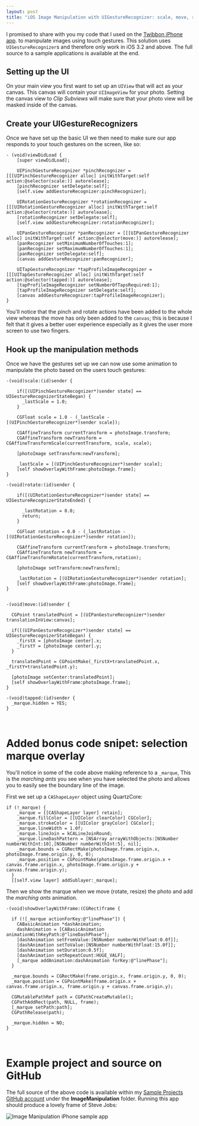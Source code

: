 ```yaml
---
layout: post
title: "iOS Image Manipulation with UIGestureRecognizer: scale, move, rotate"
---
```


I promised to share with you my code that I used on the [Twibbon iPhone app](http://itunes.apple.com/us/app/twibbon/id441719849?mt=8&ls=1#). to manipulate images using touch gestures. This solution uses `UIGestureRecognizer`s and therefore only work in iOS 3.2 and above. The full source to a sample applications is available at the end.

## Setting up the UI

On your main view you first want to set up an `UIView` that will act as your canvas. This canvas will contain your `UIImageView` for your photo. Setting the canvas view to *Clip Subviews* will make sure that your photo view will be masked inside of the canvas.

## Create your UIGestureRecognizers

Once we have set up the basic UI we then need to make sure our app responds to your touch gestures on the screen, like so:

	- (void)viewDidLoad {
		[super viewDidLoad];

		UIPinchGestureRecognizer *pinchRecognizer = [[[UIPinchGestureRecognizer alloc] initWithTarget:self action:@selector(scale:)] autorelease];
		[pinchRecognizer setDelegate:self];
		[self.view addGestureRecognizer:pinchRecognizer];

		UIRotationGestureRecognizer *rotationRecognizer = [[[UIRotationGestureRecognizer alloc] initWithTarget:self action:@selector(rotate:)] autorelease];
		[rotationRecognizer setDelegate:self];
		[self.view addGestureRecognizer:rotationRecognizer];

		UIPanGestureRecognizer *panRecognizer = [[[UIPanGestureRecognizer alloc] initWithTarget:self action:@selector(move:)] autorelease];
		[panRecognizer setMinimumNumberOfTouches:1];
		[panRecognizer setMaximumNumberOfTouches:1];
		[panRecognizer setDelegate:self];
		[canvas addGestureRecognizer:panRecognizer];

		UITapGestureRecognizer *tapProfileImageRecognizer = [[[UITapGestureRecognizer alloc] initWithTarget:self action:@selector(tapped:)] autorelease];
		[tapProfileImageRecognizer setNumberOfTapsRequired:1];
		[tapProfileImageRecognizer setDelegate:self];
		[canvas addGestureRecognizer:tapProfileImageRecognizer];
	}

You'll notice that the pinch and rotate actions have been added to the whole view whereas the move has only been added to the `canvas`; this is because I felt that it gives a better user experience especially as it gives the user more screen to use two fingers.

## Hook up the manipulation methods

Once we have the gestures set up we can now use some animation to manipulate the photo based on the users touch gestures:

	-(void)scale:(id)sender {

	    if([(UIPinchGestureRecognizer*)sender state] == UIGestureRecognizerStateBegan) {
	      _lastScale = 1.0;
	    }

	    CGFloat scale = 1.0 - (_lastScale - [(UIPinchGestureRecognizer*)sender scale]);

	    CGAffineTransform currentTransform = photoImage.transform;
	    CGAffineTransform newTransform = CGAffineTransformScale(currentTransform, scale, scale);

	    [photoImage setTransform:newTransform];

	    _lastScale = [(UIPinchGestureRecognizer*)sender scale];
	    [self showOverlayWithFrame:photoImage.frame];
	}

	-(void)rotate:(id)sender {

	    if([(UIRotationGestureRecognizer*)sender state] == UIGestureRecognizerStateEnded) {

	      _lastRotation = 0.0;
	      return;
	    }

	    CGFloat rotation = 0.0 - (_lastRotation - [(UIRotationGestureRecognizer*)sender rotation]);

	    CGAffineTransform currentTransform = photoImage.transform;
	    CGAffineTransform newTransform = CGAffineTransformRotate(currentTransform,rotation);

	    [photoImage setTransform:newTransform];

	    _lastRotation = [(UIRotationGestureRecognizer*)sender rotation];
	    [self showOverlayWithFrame:photoImage.frame];
	}


	-(void)move:(id)sender {

	  CGPoint translatedPoint = [(UIPanGestureRecognizer*)sender translationInView:canvas];

	  if([(UIPanGestureRecognizer*)sender state] == UIGestureRecognizerStateBegan) {
	    _firstX = [photoImage center].x;
	    _firstY = [photoImage center].y;
	  }

	  translatedPoint = CGPointMake(_firstX+translatedPoint.x, _firstY+translatedPoint.y);

	  [photoImage setCenter:translatedPoint];
	  [self showOverlayWithFrame:photoImage.frame];
	}

	-(void)tapped:(id)sender {
	  _marque.hidden = YES;
	}
&nbsp;	
# Added bonus code snipet: selection marque overlay

You'll notice in some of the code above making reference to a `_marque`, This is the *marching ants* you see when you have selected the photo and allows you to easily see the boundary line of the image. 

First we set up a `CAShapeLayer` object using QuartzCore:

	if (!_marque) {
	    _marque = [[CAShapeLayer layer] retain];
	    _marque.fillColor = [[UIColor clearColor] CGColor];
	    _marque.strokeColor = [[UIColor grayColor] CGColor];
	    _marque.lineWidth = 1.0f;
	    _marque.lineJoin = kCALineJoinRound;
	    _marque.lineDashPattern = [NSArray arrayWithObjects:[NSNumber numberWithInt:10],[NSNumber numberWithInt:5], nil];
	    _marque.bounds = CGRectMake(photoImage.frame.origin.x, photoImage.frame.origin.y, 0, 0);
	    _marque.position = CGPointMake(photoImage.frame.origin.x + canvas.frame.origin.x, photoImage.frame.origin.y + canvas.frame.origin.y);
	  }
	  [[self.view layer] addSublayer:_marque];
	
Then we show the marque when we move (rotate, resize) the photo and add the *marching ants* animation.

	-(void)showOverlayWithFrame:(CGRect)frame {

	  if (![_marque actionForKey:@"linePhase"]) {
	    CABasicAnimation *dashAnimation;
	    dashAnimation = [CABasicAnimation animationWithKeyPath:@"lineDashPhase"];
	    [dashAnimation setFromValue:[NSNumber numberWithFloat:0.0f]];
	    [dashAnimation setToValue:[NSNumber numberWithFloat:15.0f]];
	    [dashAnimation setDuration:0.5f];
	    [dashAnimation setRepeatCount:HUGE_VALF];
	    [_marque addAnimation:dashAnimation forKey:@"linePhase"];
	  }

	  _marque.bounds = CGRectMake(frame.origin.x, frame.origin.y, 0, 0);
	  _marque.position = CGPointMake(frame.origin.x + canvas.frame.origin.x, frame.origin.y + canvas.frame.origin.y);

	  CGMutablePathRef path = CGPathCreateMutable();
	  CGPathAddRect(path, NULL, frame);
	  [_marque setPath:path];
	  CGPathRelease(path);

	  _marque.hidden = NO;
	}
&nbsp;
 
# Example project and source on GitHub

The full source of the above code is available within my [Sample Projects GitHub account](https://github.com/rogchap/SampleProjects) under the **ImageManipulation** folder. Running this app should produce a lovely frame of Steve Jobs:

![Image Manipulation iPhone sample app](https://github.com/rogchap/SampleProjects/raw/master/ImageManipulation/Screenshot.png)

	
